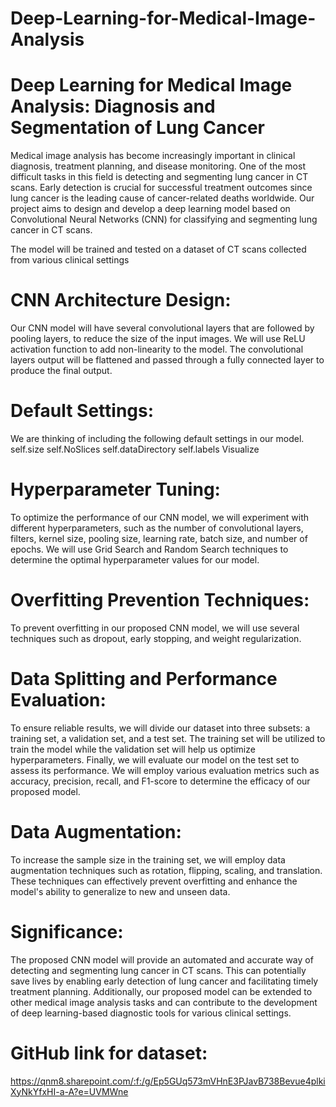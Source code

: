 # Deep-Learning-for-Medical-Image-Analysis
# Deep Learning for Medical Image Analysis: Diagnosis and Segmentation of Lung Cancer

Medical image analysis has become increasingly important in clinical diagnosis, treatment planning, and
disease monitoring. One of the most difficult tasks in this field is detecting and segmenting lung cancer in
CT scans. Early detection is crucial for successful treatment outcomes since lung cancer is the leading
cause of cancer-related deaths worldwide. Our project aims to design and develop a deep learning model
based on Convolutional Neural Networks (CNN) for classifying and segmenting lung cancer in CT scans.

The model will be trained and tested on a dataset of CT scans collected from various clinical settings

# CNN Architecture Design:
Our CNN model will have several convolutional layers that are followed by pooling layers, to reduce the
size of the input images. We will use ReLU activation function to add non-linearity to the model. The
convolutional layers output will be flattened and passed through a fully connected layer to produce the
final output.

# Default Settings:
We are thinking of including the following default settings in our model.
self.size
self.NoSlices
self.dataDirectory
self.labels
Visualize

# Hyperparameter Tuning:
To optimize the performance of our CNN model, we will experiment with different hyperparameters, such
as the number of convolutional layers, filters, kernel size, pooling size, learning rate, batch size, and
number of epochs. We will use Grid Search and Random Search techniques to determine the optimal
hyperparameter values for our model.

# Overfitting Prevention Techniques:
To prevent overfitting in our proposed CNN model, we will use several techniques such as dropout, early
stopping, and weight regularization.

# Data Splitting and Performance Evaluation:
To ensure reliable results, we will divide our dataset into three subsets: a training set, a validation set, and
a test set. The training set will be utilized to train the model while the validation set will help us optimize
hyperparameters. Finally, we will evaluate our model on the test set to assess its performance. We will
employ various evaluation metrics such as accuracy, precision, recall, and F1-score to determine the
efficacy of our proposed model.

# Data Augmentation:
To increase the sample size in the training set, we will employ data augmentation techniques such as
rotation, flipping, scaling, and translation. These techniques can effectively prevent overfitting and
enhance the model's ability to generalize to new and unseen data.
# Significance:
The proposed CNN model will provide an automated and accurate way of detecting and segmenting lung
cancer in CT scans. This can potentially save lives by enabling early detection of lung cancer and facilitating
timely treatment planning. Additionally, our proposed model can be extended to other medical image
analysis tasks and can contribute to the development of deep learning-based diagnostic tools for various
clinical settings.
# GitHub link for dataset:
https://qnm8.sharepoint.com/:f:/g/Ep5GUq573mVHnE3PJavB738Bevue4plkiXyNkYfxHI-a-A?e=UVMWne

